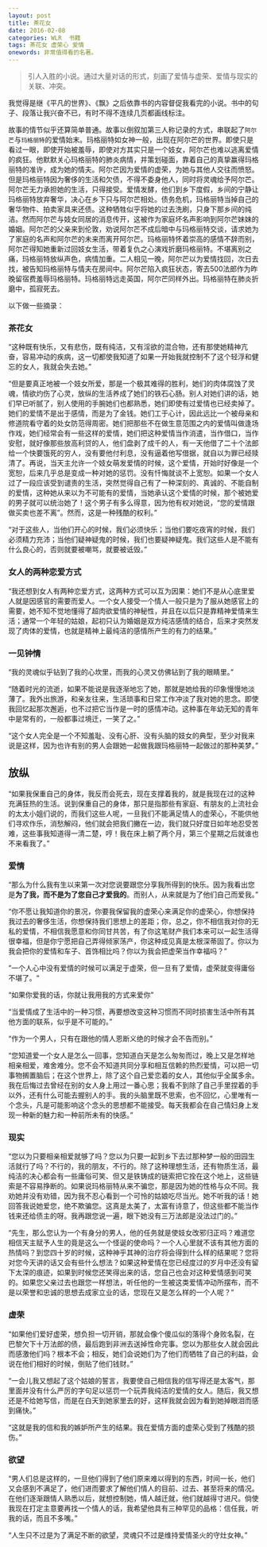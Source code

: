 ```yaml
---
layout: post
title: 茶花女
date: 2016-02-08
categories: WLR  书籍
tags: 茶花女 虚荣心 爱情
onewords: 非常值得看的名著。
---
```

> 引人入胜的小说。通过大量对话的形式，刻画了爱情与虚荣、爱情与现实的关联、冲突。

我觉得是继《平凡的世界》、《飘》之后依靠书的内容督促我看完的小说。书中的句子、段落让我兴奋不已，有时不得不连续几页都画线标注。

故事的情节似乎还算简单普通。故事以倒叙加第三人称记录的方式，串联起了`阿尔芒`与`玛格丽特`的爱情始末。玛格丽特如女神一般，出现在阿尔芒的世界。即使只是看过一眼，即使开始被羞辱，即使对方其实只是一个妓女，阿尔芒也难以逃离爱情的疯狂。他默默关心玛格丽特的肺炎病情，并策划碰面，靠着自己的真挚赢得玛格丽特的准许，成为她的情夫。阿尔芒因为爱情的虚荣，为她与其他人交往而愤怒。但是玛格丽特因为奢侈的生活和欠债，不得不委身他人，同时将灵魂给予阿尔芒。阿尔芒无力承担她的生活，只得接受。爱情发酵，他们到乡下度假，乡间的宁静让玛格丽特放弃奢华，决心在乡下只与阿尔芒相处。债务危机，玛格丽特当掉自己的奢华物件、拍卖家具来还债。这种牺牲似乎将她的过去洗刷，只身下那乡间的纯洁。然而阿尔芒与妓女同居的消息传开，这被作为家庭坏名声影响到阿尔芒妹妹的婚姻。阿尔芒的父亲来到伦敦，劝说阿尔芒不成后暗中与玛格丽特交谈，请求她为了家庭的名声和阿尔芒的未来而离开阿尔芒。玛格丽特怀着崇高的感情不辞而别，阿尔芒得知她重新过回妓女生活，带着复仇之心演戏折磨玛格丽特。不堪离别之痛，玛格丽特放纵声色，病情加重。二人相见一晚，阿尔芒以为爱情找回，次日去找，被告知玛格丽特与情夫在房间中。阿尔芒陷入疯狂状态，寄去500法郎作为昨晚留宿费羞辱玛格丽特。玛格丽特远走英国，阿尔芒同样外出。玛格丽特在肺炎折磨中，孤寂死去。

以下做一些摘录：

### 茶花女

“这种既有快乐，又有悲伤，既有纯洁，又有淫欲的混合物，还有那使她精神亢奋，容易冲动的疾病，这一切都使我知道了如果一开始我就控制不了这个轻浮和健忘的女人，我就会失去她。”

“但是要真正地被一个妓女所爱，那是一个极其难得的胜利，她们的肉体腐蚀了灵魂，情欲灼伤了心灵，放纵的生活养成了她们的铁石心肠。别人对她们讲的话，她们早已听腻了，别人使用的手腕她们也都熟悉，她们即使有过爱情也已经卖掉了。她们的爱情不是出于感情，而是为了金钱。她们工于心计，因此远比一个被母亲和修道院看守着的处女防范得周密。她们把那些不在做生意范围之内的爱情叫做逢场作戏，她们经常会有一些这样的爱情，她们把这种爱情当作消遣，当作借口，当作安慰，就好像那些放高利贷的人，他们盘剥了成千的人，有一天他借了二十个法郎给一个快要饿死的穷人，没有要他付利息，没有逼着他写借据，就自以为罪已经赎清了。再说，当天主允许一个妓女萌发爱情的时候，这个爱情，开始时好像是一个宽恕，后来几乎总是变成一种对她的惩罚。没有忏悔就谈不上宽恕。如果一个女人过了一段应该受到谴责的生活，突然觉得自己有了一种深刻的、真诚的、不能自制的爱情，这种她从来以为不可能有的爱情，当她承认这个爱情的时候，那个被她爱的男子就可以统治她了！这个男子有多么得意，因为他有权对她说，“您的爱情跟做买卖也差不离”。然而，这是一种残酷的权利。”

“对于这些人，当他们开心的时候，我们必须快乐；当他们要吃夜宵的时候，我们必须精力充沛；当他们疑神疑鬼的时候，我们也要疑神疑鬼。我们这些人是不能有什么良心的，否则就要被嘲骂，就要被诋毁。”

### 女人的两种恋爱方式

“我还想到女人有两种恋爱方式，这两种方式可以互为因果：她们不是从心底里爱人就是因感官的需要而爱人。一个女人接受一个情人一般只是为了服从她感官上的需要，她不知不觉地懂得了超肉欲爱情的神秘性，并且在以后只是靠精神爱情来生活；通常一个年轻的姑娘，起初只认为婚姻是双方纯洁感情的结合，后来才突然发现了肉体的爱情，也就是精神上最纯洁的感情所产生的有力的结果。”

### 一见钟情

“我的灵魂似乎钻到了我的心坎里，而我的心灵又仿佛钻到了我的眼睛里。”

“随着时光的流逝，如果不能说是我逐渐地忘了她，那就是她给我的印象慢慢地淡薄了。我外出旅游，和亲友往来，生活琐事和日常工作冲淡了我对她的思念。即使我回忆起那次邂逅，也不过把它当作是一时的感情冲动。这种事在年幼无知的青年中是常有的，一般都事过境迁，一笑了之。”

“这个女人完全是一个不知羞耻、没有心肝、没有头脑的妓女的典型，至少对我来说是这样，因为也许有别的男人会跟她一起做我跟玛格丽特一起做过的那种美梦。”


## 放纵

“如果我保重自己的身体，我反而会死去，现在支撑着我的，就是我现在过的这种充满狂热的生活。说到保重自己的身体，那只是指那些有家庭、有朋友的上流社会的太太小姐们说的，而我们这些人呢，一旦我们不能满足情人的虚荣心，不能供他们寻欢作乐，消愁解闷，他们就会把我们撇在一边，我们就只好度日如年地忍受苦难，这些事我知道得一清二楚，哼！我在床上躺了两个月，第三个星期之后就谁也不来看我了。”

### 爱情

“那么为什么我有生以来第一次对您说要跟您分享我所得到的快乐。因为我看出您是**为了我，而不是为了您自己才爱我的**。而别人，从来就是为了他们自己而爱我。”

“你不愿让我知道你的景况，你要我保留我的虚荣心来满足你的虚荣心，你想保持我过去的奢侈生活，你想保持我们思想上的差距；你，总之，你不相信我对你的无私的爱情，不相信我愿意和你同甘共苦，有了你这笔财产我们本来可以一起生活得很幸福，但是你宁愿把自己弄得倾家荡产，你这种成见真是太根深蒂固了。你以为我会把你的爱情和车子、首饰相比吗？你以为我会把虚荣当作幸福吗？”

”一个人心中没有爱情的时候可以满足于虚荣，但一旦有了爱情，虚荣就变得庸俗不堪了。“

“如果你爱我的话，你就让我用我的方式来爱你”

“当爱情成了生活中的一种习惯，再要想改变这种习惯而不同时损害生活中所有其他方面的联系，似乎是不可能的。”

“作为一个男人，只有在跟他的情人恩断义绝的时候才会不告而别。”

“您知道爱一个女人是怎么一回事，您知道白天是怎么匆匆而过，晚上又是怎样地相亲相爱，难舍难分。您不会不知道共同分享和相互信赖的热烈爱情，可以把一切事物搁置脑后；在这个世界上，除了这个自己爱恋着的女人，其他似乎全属多余。我在后悔过去曾经在别的女人身上用过一番心思；我看不到除了自己手里捏着的手以外，还有什么可能去握别人的手。我的头脑里既不思索，也不回忆，心里唯有一个念头，凡是可能影响这个念头的思想都不能接受。每天我都会在自己情妇身上发现一种新的魅力和一种前所未有的快感。”

### 现实

“您以为只要相亲相爱就够了吗？您以为只要一起到乡下去过那种梦一般的田园生活就行了吗？不行的，我的朋友，不行的。除了这种理想生活，还有物质生活，最纯洁的决心都会有一些庸俗可笑、但又是铁铸成的链索把它拴在这个地上，这些链索是不容易挣断的。如果说玛格丽特从来不骗您，那是因为她的性格与众不同。我劝她并没有劝错，因为我不忍心看到一个可怜的姑娘吃尽当光。她不听我的话！她回答我说她爱您，绝不欺骗您。这真是太美了，太富有诗意了，但这些都不能当作钱来还给债主的呀。我再跟您说一遍，眼下她没有三万法郎是没法过门的。”

“先生，那么您认为一个有身分的男人，他的任务就是使妓女改邪归正吗？难道您相信天主赋予人生的竟是这么一个怪诞的使命吗？一个人心里就不该有其他方面的热情吗？到您四十岁的时候，这种神乎其神的治疗将会得到什么样的结果呢？您将对您今天讲的话又会有些什么想法？如果这种爱情在您已经度过的岁月中还没有留下太深的痕迹，如果到时候您还笑得出来的话，您自己也会对这种爱情感到可笑的。如果您父亲过去也跟您一样想法，听任他的一生被这类爱情冲动所摆布，而不是以荣誉和忠诚的思想去成家立业的话，您现在又是怎么样的一个人呢？”

### 虚荣

“如果他们爱好虚荣，想负担一切开销，那就会像个傻瓜似的落得个身败名裂，在巴黎欠下十万法郎的债，最后跑到非洲去送掉性命完事。您以为那些女人就会因此而感激他们吗？根本不会；相反，她们会说她们为了他们而牺牲了自己的利益，会说在他们相好的时候，倒贴了他们钱财。”

“一会儿我又想起了这个姑娘的誓言，我要使自己相信我的信写得还是太客气，那里面并没有什么严厉的字句足以惩罚一个玩弄我纯洁的爱情的女人。随后，我又想还是不给她写信，而是在白天到她家里去的好，这样我就会因为看到她掉眼泪而感到痛快。”

“这就是我的信和我的嫉妒所产生的结果。我在爱情方面的虚荣心受到了残酷的损伤。”

### 欲望

“男人们总是这样的，一旦他们得到了他们原来难以得到的东西，时间一长，他们又会感到不满足了，他们进而要求了解他们情人的目前、过去、甚至将来的情况。在他们逐渐跟情人熟悉以后，就想控制她，情人越迁就，他们就越得寸进尺。倘使我现在打定主意要再找一个情人的话，我希望他具有三种罕见的品格：信任我，听我的话，而且不多嘴。”

“人生只不过是为了满足不断的欲望，灵魂只不过是维持爱情圣火的守灶女神。”



